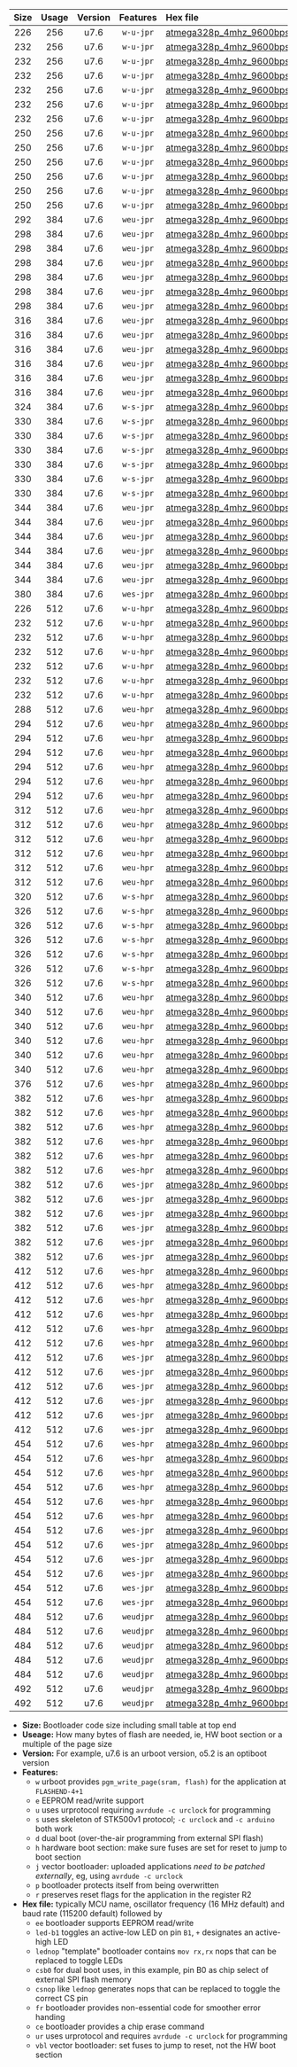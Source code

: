 |Size|Usage|Version|Features|Hex file|
|:-:|:-:|:-:|:-:|:--|
|226|256|u7.6|`w-u-jpr`|[atmega328p_4mhz_9600bps_ur_vbl.hex](https://raw.githubusercontent.com/stefanrueger/urboot/main/atmega328p_4mhz_9600bps_ur_vbl.hex)|
|232|256|u7.6|`w-u-jpr`|[atmega328p_4mhz_9600bps_led+b1_ur_vbl.hex](https://raw.githubusercontent.com/stefanrueger/urboot/main/atmega328p_4mhz_9600bps_led+b1_ur_vbl.hex)|
|232|256|u7.6|`w-u-jpr`|[atmega328p_4mhz_9600bps_led+b5_ur_vbl.hex](https://raw.githubusercontent.com/stefanrueger/urboot/main/atmega328p_4mhz_9600bps_led+b5_ur_vbl.hex)|
|232|256|u7.6|`w-u-jpr`|[atmega328p_4mhz_9600bps_led+d5_ur_vbl.hex](https://raw.githubusercontent.com/stefanrueger/urboot/main/atmega328p_4mhz_9600bps_led+d5_ur_vbl.hex)|
|232|256|u7.6|`w-u-jpr`|[atmega328p_4mhz_9600bps_led-b1_ur_vbl.hex](https://raw.githubusercontent.com/stefanrueger/urboot/main/atmega328p_4mhz_9600bps_led-b1_ur_vbl.hex)|
|232|256|u7.6|`w-u-jpr`|[atmega328p_4mhz_9600bps_led-d5_ur_vbl.hex](https://raw.githubusercontent.com/stefanrueger/urboot/main/atmega328p_4mhz_9600bps_led-d5_ur_vbl.hex)|
|232|256|u7.6|`w-u-jpr`|[atmega328p_4mhz_9600bps_lednop_ur_vbl.hex](https://raw.githubusercontent.com/stefanrueger/urboot/main/atmega328p_4mhz_9600bps_lednop_ur_vbl.hex)|
|250|256|u7.6|`w-u-jpr`|[atmega328p_4mhz_9600bps_led+b1_fr_ur_vbl.hex](https://raw.githubusercontent.com/stefanrueger/urboot/main/atmega328p_4mhz_9600bps_led+b1_fr_ur_vbl.hex)|
|250|256|u7.6|`w-u-jpr`|[atmega328p_4mhz_9600bps_led+b5_fr_ur_vbl.hex](https://raw.githubusercontent.com/stefanrueger/urboot/main/atmega328p_4mhz_9600bps_led+b5_fr_ur_vbl.hex)|
|250|256|u7.6|`w-u-jpr`|[atmega328p_4mhz_9600bps_led+d5_fr_ur_vbl.hex](https://raw.githubusercontent.com/stefanrueger/urboot/main/atmega328p_4mhz_9600bps_led+d5_fr_ur_vbl.hex)|
|250|256|u7.6|`w-u-jpr`|[atmega328p_4mhz_9600bps_led-b1_fr_ur_vbl.hex](https://raw.githubusercontent.com/stefanrueger/urboot/main/atmega328p_4mhz_9600bps_led-b1_fr_ur_vbl.hex)|
|250|256|u7.6|`w-u-jpr`|[atmega328p_4mhz_9600bps_led-d5_fr_ur_vbl.hex](https://raw.githubusercontent.com/stefanrueger/urboot/main/atmega328p_4mhz_9600bps_led-d5_fr_ur_vbl.hex)|
|250|256|u7.6|`w-u-jpr`|[atmega328p_4mhz_9600bps_lednop_fr_ur_vbl.hex](https://raw.githubusercontent.com/stefanrueger/urboot/main/atmega328p_4mhz_9600bps_lednop_fr_ur_vbl.hex)|
|292|384|u7.6|`weu-jpr`|[atmega328p_4mhz_9600bps_ee_ur_vbl.hex](https://raw.githubusercontent.com/stefanrueger/urboot/main/atmega328p_4mhz_9600bps_ee_ur_vbl.hex)|
|298|384|u7.6|`weu-jpr`|[atmega328p_4mhz_9600bps_ee_led+b1_ur_vbl.hex](https://raw.githubusercontent.com/stefanrueger/urboot/main/atmega328p_4mhz_9600bps_ee_led+b1_ur_vbl.hex)|
|298|384|u7.6|`weu-jpr`|[atmega328p_4mhz_9600bps_ee_led+b5_ur_vbl.hex](https://raw.githubusercontent.com/stefanrueger/urboot/main/atmega328p_4mhz_9600bps_ee_led+b5_ur_vbl.hex)|
|298|384|u7.6|`weu-jpr`|[atmega328p_4mhz_9600bps_ee_led+d5_ur_vbl.hex](https://raw.githubusercontent.com/stefanrueger/urboot/main/atmega328p_4mhz_9600bps_ee_led+d5_ur_vbl.hex)|
|298|384|u7.6|`weu-jpr`|[atmega328p_4mhz_9600bps_ee_led-b1_ur_vbl.hex](https://raw.githubusercontent.com/stefanrueger/urboot/main/atmega328p_4mhz_9600bps_ee_led-b1_ur_vbl.hex)|
|298|384|u7.6|`weu-jpr`|[atmega328p_4mhz_9600bps_ee_led-d5_ur_vbl.hex](https://raw.githubusercontent.com/stefanrueger/urboot/main/atmega328p_4mhz_9600bps_ee_led-d5_ur_vbl.hex)|
|298|384|u7.6|`weu-jpr`|[atmega328p_4mhz_9600bps_ee_lednop_ur_vbl.hex](https://raw.githubusercontent.com/stefanrueger/urboot/main/atmega328p_4mhz_9600bps_ee_lednop_ur_vbl.hex)|
|316|384|u7.6|`weu-jpr`|[atmega328p_4mhz_9600bps_ee_led+b1_fr_ur_vbl.hex](https://raw.githubusercontent.com/stefanrueger/urboot/main/atmega328p_4mhz_9600bps_ee_led+b1_fr_ur_vbl.hex)|
|316|384|u7.6|`weu-jpr`|[atmega328p_4mhz_9600bps_ee_led+b5_fr_ur_vbl.hex](https://raw.githubusercontent.com/stefanrueger/urboot/main/atmega328p_4mhz_9600bps_ee_led+b5_fr_ur_vbl.hex)|
|316|384|u7.6|`weu-jpr`|[atmega328p_4mhz_9600bps_ee_led+d5_fr_ur_vbl.hex](https://raw.githubusercontent.com/stefanrueger/urboot/main/atmega328p_4mhz_9600bps_ee_led+d5_fr_ur_vbl.hex)|
|316|384|u7.6|`weu-jpr`|[atmega328p_4mhz_9600bps_ee_led-b1_fr_ur_vbl.hex](https://raw.githubusercontent.com/stefanrueger/urboot/main/atmega328p_4mhz_9600bps_ee_led-b1_fr_ur_vbl.hex)|
|316|384|u7.6|`weu-jpr`|[atmega328p_4mhz_9600bps_ee_led-d5_fr_ur_vbl.hex](https://raw.githubusercontent.com/stefanrueger/urboot/main/atmega328p_4mhz_9600bps_ee_led-d5_fr_ur_vbl.hex)|
|316|384|u7.6|`weu-jpr`|[atmega328p_4mhz_9600bps_ee_lednop_fr_ur_vbl.hex](https://raw.githubusercontent.com/stefanrueger/urboot/main/atmega328p_4mhz_9600bps_ee_lednop_fr_ur_vbl.hex)|
|324|384|u7.6|`w-s-jpr`|[atmega328p_4mhz_9600bps_vbl.hex](https://raw.githubusercontent.com/stefanrueger/urboot/main/atmega328p_4mhz_9600bps_vbl.hex)|
|330|384|u7.6|`w-s-jpr`|[atmega328p_4mhz_9600bps_led+b1_vbl.hex](https://raw.githubusercontent.com/stefanrueger/urboot/main/atmega328p_4mhz_9600bps_led+b1_vbl.hex)|
|330|384|u7.6|`w-s-jpr`|[atmega328p_4mhz_9600bps_led+b5_vbl.hex](https://raw.githubusercontent.com/stefanrueger/urboot/main/atmega328p_4mhz_9600bps_led+b5_vbl.hex)|
|330|384|u7.6|`w-s-jpr`|[atmega328p_4mhz_9600bps_led+d5_vbl.hex](https://raw.githubusercontent.com/stefanrueger/urboot/main/atmega328p_4mhz_9600bps_led+d5_vbl.hex)|
|330|384|u7.6|`w-s-jpr`|[atmega328p_4mhz_9600bps_led-b1_vbl.hex](https://raw.githubusercontent.com/stefanrueger/urboot/main/atmega328p_4mhz_9600bps_led-b1_vbl.hex)|
|330|384|u7.6|`w-s-jpr`|[atmega328p_4mhz_9600bps_led-d5_vbl.hex](https://raw.githubusercontent.com/stefanrueger/urboot/main/atmega328p_4mhz_9600bps_led-d5_vbl.hex)|
|330|384|u7.6|`w-s-jpr`|[atmega328p_4mhz_9600bps_lednop_vbl.hex](https://raw.githubusercontent.com/stefanrueger/urboot/main/atmega328p_4mhz_9600bps_lednop_vbl.hex)|
|344|384|u7.6|`weu-jpr`|[atmega328p_4mhz_9600bps_ee_led+b1_fr_ce_ur_vbl.hex](https://raw.githubusercontent.com/stefanrueger/urboot/main/atmega328p_4mhz_9600bps_ee_led+b1_fr_ce_ur_vbl.hex)|
|344|384|u7.6|`weu-jpr`|[atmega328p_4mhz_9600bps_ee_led+b5_fr_ce_ur_vbl.hex](https://raw.githubusercontent.com/stefanrueger/urboot/main/atmega328p_4mhz_9600bps_ee_led+b5_fr_ce_ur_vbl.hex)|
|344|384|u7.6|`weu-jpr`|[atmega328p_4mhz_9600bps_ee_led+d5_fr_ce_ur_vbl.hex](https://raw.githubusercontent.com/stefanrueger/urboot/main/atmega328p_4mhz_9600bps_ee_led+d5_fr_ce_ur_vbl.hex)|
|344|384|u7.6|`weu-jpr`|[atmega328p_4mhz_9600bps_ee_led-b1_fr_ce_ur_vbl.hex](https://raw.githubusercontent.com/stefanrueger/urboot/main/atmega328p_4mhz_9600bps_ee_led-b1_fr_ce_ur_vbl.hex)|
|344|384|u7.6|`weu-jpr`|[atmega328p_4mhz_9600bps_ee_led-d5_fr_ce_ur_vbl.hex](https://raw.githubusercontent.com/stefanrueger/urboot/main/atmega328p_4mhz_9600bps_ee_led-d5_fr_ce_ur_vbl.hex)|
|344|384|u7.6|`weu-jpr`|[atmega328p_4mhz_9600bps_ee_lednop_fr_ce_ur_vbl.hex](https://raw.githubusercontent.com/stefanrueger/urboot/main/atmega328p_4mhz_9600bps_ee_lednop_fr_ce_ur_vbl.hex)|
|380|384|u7.6|`wes-jpr`|[atmega328p_4mhz_9600bps_ee_vbl.hex](https://raw.githubusercontent.com/stefanrueger/urboot/main/atmega328p_4mhz_9600bps_ee_vbl.hex)|
|226|512|u7.6|`w-u-hpr`|[atmega328p_4mhz_9600bps_ur.hex](https://raw.githubusercontent.com/stefanrueger/urboot/main/atmega328p_4mhz_9600bps_ur.hex)|
|232|512|u7.6|`w-u-hpr`|[atmega328p_4mhz_9600bps_led+b1_ur.hex](https://raw.githubusercontent.com/stefanrueger/urboot/main/atmega328p_4mhz_9600bps_led+b1_ur.hex)|
|232|512|u7.6|`w-u-hpr`|[atmega328p_4mhz_9600bps_led+b5_ur.hex](https://raw.githubusercontent.com/stefanrueger/urboot/main/atmega328p_4mhz_9600bps_led+b5_ur.hex)|
|232|512|u7.6|`w-u-hpr`|[atmega328p_4mhz_9600bps_led+d5_ur.hex](https://raw.githubusercontent.com/stefanrueger/urboot/main/atmega328p_4mhz_9600bps_led+d5_ur.hex)|
|232|512|u7.6|`w-u-hpr`|[atmega328p_4mhz_9600bps_led-b1_ur.hex](https://raw.githubusercontent.com/stefanrueger/urboot/main/atmega328p_4mhz_9600bps_led-b1_ur.hex)|
|232|512|u7.6|`w-u-hpr`|[atmega328p_4mhz_9600bps_led-d5_ur.hex](https://raw.githubusercontent.com/stefanrueger/urboot/main/atmega328p_4mhz_9600bps_led-d5_ur.hex)|
|232|512|u7.6|`w-u-hpr`|[atmega328p_4mhz_9600bps_lednop_ur.hex](https://raw.githubusercontent.com/stefanrueger/urboot/main/atmega328p_4mhz_9600bps_lednop_ur.hex)|
|288|512|u7.6|`weu-hpr`|[atmega328p_4mhz_9600bps_ee_ur.hex](https://raw.githubusercontent.com/stefanrueger/urboot/main/atmega328p_4mhz_9600bps_ee_ur.hex)|
|294|512|u7.6|`weu-hpr`|[atmega328p_4mhz_9600bps_ee_led+b1_ur.hex](https://raw.githubusercontent.com/stefanrueger/urboot/main/atmega328p_4mhz_9600bps_ee_led+b1_ur.hex)|
|294|512|u7.6|`weu-hpr`|[atmega328p_4mhz_9600bps_ee_led+b5_ur.hex](https://raw.githubusercontent.com/stefanrueger/urboot/main/atmega328p_4mhz_9600bps_ee_led+b5_ur.hex)|
|294|512|u7.6|`weu-hpr`|[atmega328p_4mhz_9600bps_ee_led+d5_ur.hex](https://raw.githubusercontent.com/stefanrueger/urboot/main/atmega328p_4mhz_9600bps_ee_led+d5_ur.hex)|
|294|512|u7.6|`weu-hpr`|[atmega328p_4mhz_9600bps_ee_led-b1_ur.hex](https://raw.githubusercontent.com/stefanrueger/urboot/main/atmega328p_4mhz_9600bps_ee_led-b1_ur.hex)|
|294|512|u7.6|`weu-hpr`|[atmega328p_4mhz_9600bps_ee_led-d5_ur.hex](https://raw.githubusercontent.com/stefanrueger/urboot/main/atmega328p_4mhz_9600bps_ee_led-d5_ur.hex)|
|294|512|u7.6|`weu-hpr`|[atmega328p_4mhz_9600bps_ee_lednop_ur.hex](https://raw.githubusercontent.com/stefanrueger/urboot/main/atmega328p_4mhz_9600bps_ee_lednop_ur.hex)|
|312|512|u7.6|`weu-hpr`|[atmega328p_4mhz_9600bps_ee_led+b1_fr_ur.hex](https://raw.githubusercontent.com/stefanrueger/urboot/main/atmega328p_4mhz_9600bps_ee_led+b1_fr_ur.hex)|
|312|512|u7.6|`weu-hpr`|[atmega328p_4mhz_9600bps_ee_led+b5_fr_ur.hex](https://raw.githubusercontent.com/stefanrueger/urboot/main/atmega328p_4mhz_9600bps_ee_led+b5_fr_ur.hex)|
|312|512|u7.6|`weu-hpr`|[atmega328p_4mhz_9600bps_ee_led+d5_fr_ur.hex](https://raw.githubusercontent.com/stefanrueger/urboot/main/atmega328p_4mhz_9600bps_ee_led+d5_fr_ur.hex)|
|312|512|u7.6|`weu-hpr`|[atmega328p_4mhz_9600bps_ee_led-b1_fr_ur.hex](https://raw.githubusercontent.com/stefanrueger/urboot/main/atmega328p_4mhz_9600bps_ee_led-b1_fr_ur.hex)|
|312|512|u7.6|`weu-hpr`|[atmega328p_4mhz_9600bps_ee_led-d5_fr_ur.hex](https://raw.githubusercontent.com/stefanrueger/urboot/main/atmega328p_4mhz_9600bps_ee_led-d5_fr_ur.hex)|
|312|512|u7.6|`weu-hpr`|[atmega328p_4mhz_9600bps_ee_lednop_fr_ur.hex](https://raw.githubusercontent.com/stefanrueger/urboot/main/atmega328p_4mhz_9600bps_ee_lednop_fr_ur.hex)|
|320|512|u7.6|`w-s-hpr`|[atmega328p_4mhz_9600bps.hex](https://raw.githubusercontent.com/stefanrueger/urboot/main/atmega328p_4mhz_9600bps.hex)|
|326|512|u7.6|`w-s-hpr`|[atmega328p_4mhz_9600bps_led+b1.hex](https://raw.githubusercontent.com/stefanrueger/urboot/main/atmega328p_4mhz_9600bps_led+b1.hex)|
|326|512|u7.6|`w-s-hpr`|[atmega328p_4mhz_9600bps_led+b5.hex](https://raw.githubusercontent.com/stefanrueger/urboot/main/atmega328p_4mhz_9600bps_led+b5.hex)|
|326|512|u7.6|`w-s-hpr`|[atmega328p_4mhz_9600bps_led+d5.hex](https://raw.githubusercontent.com/stefanrueger/urboot/main/atmega328p_4mhz_9600bps_led+d5.hex)|
|326|512|u7.6|`w-s-hpr`|[atmega328p_4mhz_9600bps_led-b1.hex](https://raw.githubusercontent.com/stefanrueger/urboot/main/atmega328p_4mhz_9600bps_led-b1.hex)|
|326|512|u7.6|`w-s-hpr`|[atmega328p_4mhz_9600bps_led-d5.hex](https://raw.githubusercontent.com/stefanrueger/urboot/main/atmega328p_4mhz_9600bps_led-d5.hex)|
|326|512|u7.6|`w-s-hpr`|[atmega328p_4mhz_9600bps_lednop.hex](https://raw.githubusercontent.com/stefanrueger/urboot/main/atmega328p_4mhz_9600bps_lednop.hex)|
|340|512|u7.6|`weu-hpr`|[atmega328p_4mhz_9600bps_ee_led+b1_fr_ce_ur.hex](https://raw.githubusercontent.com/stefanrueger/urboot/main/atmega328p_4mhz_9600bps_ee_led+b1_fr_ce_ur.hex)|
|340|512|u7.6|`weu-hpr`|[atmega328p_4mhz_9600bps_ee_led+b5_fr_ce_ur.hex](https://raw.githubusercontent.com/stefanrueger/urboot/main/atmega328p_4mhz_9600bps_ee_led+b5_fr_ce_ur.hex)|
|340|512|u7.6|`weu-hpr`|[atmega328p_4mhz_9600bps_ee_led+d5_fr_ce_ur.hex](https://raw.githubusercontent.com/stefanrueger/urboot/main/atmega328p_4mhz_9600bps_ee_led+d5_fr_ce_ur.hex)|
|340|512|u7.6|`weu-hpr`|[atmega328p_4mhz_9600bps_ee_led-b1_fr_ce_ur.hex](https://raw.githubusercontent.com/stefanrueger/urboot/main/atmega328p_4mhz_9600bps_ee_led-b1_fr_ce_ur.hex)|
|340|512|u7.6|`weu-hpr`|[atmega328p_4mhz_9600bps_ee_led-d5_fr_ce_ur.hex](https://raw.githubusercontent.com/stefanrueger/urboot/main/atmega328p_4mhz_9600bps_ee_led-d5_fr_ce_ur.hex)|
|340|512|u7.6|`weu-hpr`|[atmega328p_4mhz_9600bps_ee_lednop_fr_ce_ur.hex](https://raw.githubusercontent.com/stefanrueger/urboot/main/atmega328p_4mhz_9600bps_ee_lednop_fr_ce_ur.hex)|
|376|512|u7.6|`wes-hpr`|[atmega328p_4mhz_9600bps_ee.hex](https://raw.githubusercontent.com/stefanrueger/urboot/main/atmega328p_4mhz_9600bps_ee.hex)|
|382|512|u7.6|`wes-hpr`|[atmega328p_4mhz_9600bps_ee_led+b1.hex](https://raw.githubusercontent.com/stefanrueger/urboot/main/atmega328p_4mhz_9600bps_ee_led+b1.hex)|
|382|512|u7.6|`wes-hpr`|[atmega328p_4mhz_9600bps_ee_led+b5.hex](https://raw.githubusercontent.com/stefanrueger/urboot/main/atmega328p_4mhz_9600bps_ee_led+b5.hex)|
|382|512|u7.6|`wes-hpr`|[atmega328p_4mhz_9600bps_ee_led+d5.hex](https://raw.githubusercontent.com/stefanrueger/urboot/main/atmega328p_4mhz_9600bps_ee_led+d5.hex)|
|382|512|u7.6|`wes-hpr`|[atmega328p_4mhz_9600bps_ee_led-b1.hex](https://raw.githubusercontent.com/stefanrueger/urboot/main/atmega328p_4mhz_9600bps_ee_led-b1.hex)|
|382|512|u7.6|`wes-hpr`|[atmega328p_4mhz_9600bps_ee_led-d5.hex](https://raw.githubusercontent.com/stefanrueger/urboot/main/atmega328p_4mhz_9600bps_ee_led-d5.hex)|
|382|512|u7.6|`wes-hpr`|[atmega328p_4mhz_9600bps_ee_lednop.hex](https://raw.githubusercontent.com/stefanrueger/urboot/main/atmega328p_4mhz_9600bps_ee_lednop.hex)|
|382|512|u7.6|`wes-jpr`|[atmega328p_4mhz_9600bps_ee_led+b1_vbl.hex](https://raw.githubusercontent.com/stefanrueger/urboot/main/atmega328p_4mhz_9600bps_ee_led+b1_vbl.hex)|
|382|512|u7.6|`wes-jpr`|[atmega328p_4mhz_9600bps_ee_led+b5_vbl.hex](https://raw.githubusercontent.com/stefanrueger/urboot/main/atmega328p_4mhz_9600bps_ee_led+b5_vbl.hex)|
|382|512|u7.6|`wes-jpr`|[atmega328p_4mhz_9600bps_ee_led+d5_vbl.hex](https://raw.githubusercontent.com/stefanrueger/urboot/main/atmega328p_4mhz_9600bps_ee_led+d5_vbl.hex)|
|382|512|u7.6|`wes-jpr`|[atmega328p_4mhz_9600bps_ee_led-b1_vbl.hex](https://raw.githubusercontent.com/stefanrueger/urboot/main/atmega328p_4mhz_9600bps_ee_led-b1_vbl.hex)|
|382|512|u7.6|`wes-jpr`|[atmega328p_4mhz_9600bps_ee_led-d5_vbl.hex](https://raw.githubusercontent.com/stefanrueger/urboot/main/atmega328p_4mhz_9600bps_ee_led-d5_vbl.hex)|
|382|512|u7.6|`wes-jpr`|[atmega328p_4mhz_9600bps_ee_lednop_vbl.hex](https://raw.githubusercontent.com/stefanrueger/urboot/main/atmega328p_4mhz_9600bps_ee_lednop_vbl.hex)|
|412|512|u7.6|`wes-hpr`|[atmega328p_4mhz_9600bps_ee_led+b1_fr.hex](https://raw.githubusercontent.com/stefanrueger/urboot/main/atmega328p_4mhz_9600bps_ee_led+b1_fr.hex)|
|412|512|u7.6|`wes-hpr`|[atmega328p_4mhz_9600bps_ee_led+b5_fr.hex](https://raw.githubusercontent.com/stefanrueger/urboot/main/atmega328p_4mhz_9600bps_ee_led+b5_fr.hex)|
|412|512|u7.6|`wes-hpr`|[atmega328p_4mhz_9600bps_ee_led+d5_fr.hex](https://raw.githubusercontent.com/stefanrueger/urboot/main/atmega328p_4mhz_9600bps_ee_led+d5_fr.hex)|
|412|512|u7.6|`wes-hpr`|[atmega328p_4mhz_9600bps_ee_led-b1_fr.hex](https://raw.githubusercontent.com/stefanrueger/urboot/main/atmega328p_4mhz_9600bps_ee_led-b1_fr.hex)|
|412|512|u7.6|`wes-hpr`|[atmega328p_4mhz_9600bps_ee_led-d5_fr.hex](https://raw.githubusercontent.com/stefanrueger/urboot/main/atmega328p_4mhz_9600bps_ee_led-d5_fr.hex)|
|412|512|u7.6|`wes-hpr`|[atmega328p_4mhz_9600bps_ee_lednop_fr.hex](https://raw.githubusercontent.com/stefanrueger/urboot/main/atmega328p_4mhz_9600bps_ee_lednop_fr.hex)|
|412|512|u7.6|`wes-jpr`|[atmega328p_4mhz_9600bps_ee_led+b1_fr_vbl.hex](https://raw.githubusercontent.com/stefanrueger/urboot/main/atmega328p_4mhz_9600bps_ee_led+b1_fr_vbl.hex)|
|412|512|u7.6|`wes-jpr`|[atmega328p_4mhz_9600bps_ee_led+b5_fr_vbl.hex](https://raw.githubusercontent.com/stefanrueger/urboot/main/atmega328p_4mhz_9600bps_ee_led+b5_fr_vbl.hex)|
|412|512|u7.6|`wes-jpr`|[atmega328p_4mhz_9600bps_ee_led+d5_fr_vbl.hex](https://raw.githubusercontent.com/stefanrueger/urboot/main/atmega328p_4mhz_9600bps_ee_led+d5_fr_vbl.hex)|
|412|512|u7.6|`wes-jpr`|[atmega328p_4mhz_9600bps_ee_led-b1_fr_vbl.hex](https://raw.githubusercontent.com/stefanrueger/urboot/main/atmega328p_4mhz_9600bps_ee_led-b1_fr_vbl.hex)|
|412|512|u7.6|`wes-jpr`|[atmega328p_4mhz_9600bps_ee_led-d5_fr_vbl.hex](https://raw.githubusercontent.com/stefanrueger/urboot/main/atmega328p_4mhz_9600bps_ee_led-d5_fr_vbl.hex)|
|412|512|u7.6|`wes-jpr`|[atmega328p_4mhz_9600bps_ee_lednop_fr_vbl.hex](https://raw.githubusercontent.com/stefanrueger/urboot/main/atmega328p_4mhz_9600bps_ee_lednop_fr_vbl.hex)|
|454|512|u7.6|`wes-hpr`|[atmega328p_4mhz_9600bps_ee_led+b1_fr_ce.hex](https://raw.githubusercontent.com/stefanrueger/urboot/main/atmega328p_4mhz_9600bps_ee_led+b1_fr_ce.hex)|
|454|512|u7.6|`wes-hpr`|[atmega328p_4mhz_9600bps_ee_led+b5_fr_ce.hex](https://raw.githubusercontent.com/stefanrueger/urboot/main/atmega328p_4mhz_9600bps_ee_led+b5_fr_ce.hex)|
|454|512|u7.6|`wes-hpr`|[atmega328p_4mhz_9600bps_ee_led+d5_fr_ce.hex](https://raw.githubusercontent.com/stefanrueger/urboot/main/atmega328p_4mhz_9600bps_ee_led+d5_fr_ce.hex)|
|454|512|u7.6|`wes-hpr`|[atmega328p_4mhz_9600bps_ee_led-b1_fr_ce.hex](https://raw.githubusercontent.com/stefanrueger/urboot/main/atmega328p_4mhz_9600bps_ee_led-b1_fr_ce.hex)|
|454|512|u7.6|`wes-hpr`|[atmega328p_4mhz_9600bps_ee_led-d5_fr_ce.hex](https://raw.githubusercontent.com/stefanrueger/urboot/main/atmega328p_4mhz_9600bps_ee_led-d5_fr_ce.hex)|
|454|512|u7.6|`wes-hpr`|[atmega328p_4mhz_9600bps_ee_lednop_fr_ce.hex](https://raw.githubusercontent.com/stefanrueger/urboot/main/atmega328p_4mhz_9600bps_ee_lednop_fr_ce.hex)|
|454|512|u7.6|`wes-jpr`|[atmega328p_4mhz_9600bps_ee_led+b1_fr_ce_vbl.hex](https://raw.githubusercontent.com/stefanrueger/urboot/main/atmega328p_4mhz_9600bps_ee_led+b1_fr_ce_vbl.hex)|
|454|512|u7.6|`wes-jpr`|[atmega328p_4mhz_9600bps_ee_led+b5_fr_ce_vbl.hex](https://raw.githubusercontent.com/stefanrueger/urboot/main/atmega328p_4mhz_9600bps_ee_led+b5_fr_ce_vbl.hex)|
|454|512|u7.6|`wes-jpr`|[atmega328p_4mhz_9600bps_ee_led+d5_fr_ce_vbl.hex](https://raw.githubusercontent.com/stefanrueger/urboot/main/atmega328p_4mhz_9600bps_ee_led+d5_fr_ce_vbl.hex)|
|454|512|u7.6|`wes-jpr`|[atmega328p_4mhz_9600bps_ee_led-b1_fr_ce_vbl.hex](https://raw.githubusercontent.com/stefanrueger/urboot/main/atmega328p_4mhz_9600bps_ee_led-b1_fr_ce_vbl.hex)|
|454|512|u7.6|`wes-jpr`|[atmega328p_4mhz_9600bps_ee_led-d5_fr_ce_vbl.hex](https://raw.githubusercontent.com/stefanrueger/urboot/main/atmega328p_4mhz_9600bps_ee_led-d5_fr_ce_vbl.hex)|
|454|512|u7.6|`wes-jpr`|[atmega328p_4mhz_9600bps_ee_lednop_fr_ce_vbl.hex](https://raw.githubusercontent.com/stefanrueger/urboot/main/atmega328p_4mhz_9600bps_ee_lednop_fr_ce_vbl.hex)|
|484|512|u7.6|`weudjpr`|[atmega328p_4mhz_9600bps_ee_led+b1_csb0_fr_ce_ur_vbl.hex](https://raw.githubusercontent.com/stefanrueger/urboot/main/atmega328p_4mhz_9600bps_ee_led+b1_csb0_fr_ce_ur_vbl.hex)|
|484|512|u7.6|`weudjpr`|[atmega328p_4mhz_9600bps_ee_led+b5_csb0_fr_ce_ur_vbl.hex](https://raw.githubusercontent.com/stefanrueger/urboot/main/atmega328p_4mhz_9600bps_ee_led+b5_csb0_fr_ce_ur_vbl.hex)|
|484|512|u7.6|`weudjpr`|[atmega328p_4mhz_9600bps_ee_led+d5_csb0_fr_ce_ur_vbl.hex](https://raw.githubusercontent.com/stefanrueger/urboot/main/atmega328p_4mhz_9600bps_ee_led+d5_csb0_fr_ce_ur_vbl.hex)|
|484|512|u7.6|`weudjpr`|[atmega328p_4mhz_9600bps_ee_led-b1_csb0_fr_ce_ur_vbl.hex](https://raw.githubusercontent.com/stefanrueger/urboot/main/atmega328p_4mhz_9600bps_ee_led-b1_csb0_fr_ce_ur_vbl.hex)|
|484|512|u7.6|`weudjpr`|[atmega328p_4mhz_9600bps_ee_led-d5_csb0_fr_ce_ur_vbl.hex](https://raw.githubusercontent.com/stefanrueger/urboot/main/atmega328p_4mhz_9600bps_ee_led-d5_csb0_fr_ce_ur_vbl.hex)|
|492|512|u7.6|`weudjpr`|[atmega328p_4mhz_9600bps_ee_led+b1_csd5_fr_ce_ur_vbl.hex](https://raw.githubusercontent.com/stefanrueger/urboot/main/atmega328p_4mhz_9600bps_ee_led+b1_csd5_fr_ce_ur_vbl.hex)|
|492|512|u7.6|`weudjpr`|[atmega328p_4mhz_9600bps_ee_lednop_csnop_fr_ce_ur_vbl.hex](https://raw.githubusercontent.com/stefanrueger/urboot/main/atmega328p_4mhz_9600bps_ee_lednop_csnop_fr_ce_ur_vbl.hex)|

- **Size:** Bootloader code size including small table at top end
- **Useage:** How many bytes of flash are needed, ie, HW boot section or a multiple of the page size
- **Version:** For example, u7.6 is an urboot version, o5.2 is an optiboot version
- **Features:**
  + `w` urboot provides `pgm_write_page(sram, flash)` for the application at `FLASHEND-4+1`
  + `e` EEPROM read/write support
  + `u` uses urprotocol requiring `avrdude -c urclock` for programming
  + `s` uses skeleton of STK500v1 protocol; `-c urclock` and `-c arduino` both work
  + `d` dual boot (over-the-air programming from external SPI flash)
  + `h` hardware boot section: make sure fuses are set for reset to jump to boot section
  + `j` vector bootloader: uploaded applications *need to be patched externally*, eg, using `avrdude -c urclock`
  + `p` bootloader protects itself from being overwritten
  + `r` preserves reset flags for the application in the register R2
- **Hex file:** typically MCU name, oscillator frequency (16 MHz default) and baud rate (115200 default) followed by
  + `ee` bootloader supports EEPROM read/write
  + `led-b1` toggles an active-low LED on pin `B1`, `+` designates an active-high LED
  + `lednop` "template" bootloader contains `mov rx,rx` nops that can be replaced to toggle LEDs
  + `csb0` for dual boot uses, in this example, pin B0 as chip select of external SPI flash memory
  + `csnop` like `lednop` generates nops that can be replaced to toggle the correct CS pin
  + `fr` bootloader provides non-essential code for smoother error handing
  + `ce` bootloader provides a chip erase command
  + `ur` uses urprotocol and requires `avrdude -c urclock` for programming
  + `vbl` vector bootloader: set fuses to jump to reset, not the HW boot section
